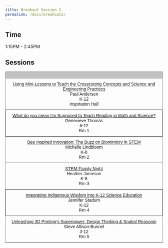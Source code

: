```yaml
---
title: Breakout Session 2
permalink: /docs/breakout2/
---
```


## Time

1:15PM - 2:45PM

## Sessions

<style type="text/css">
.tg  {border-collapse:collapse;border-spacing:0;}
.tg td{border-color:black;border-style:solid;border-width:1px;font-family:Arial, sans-serif;font-size:14px;
  overflow:hidden;padding:10px 5px;word-break:normal;}
.tg th{border-color:black;border-style:solid;border-width:1px;font-family:Arial, sans-serif;font-size:14px;
  font-weight:normal;overflow:hidden;padding:10px 5px;word-break:normal;}
.tg .tg-34fe{background-color:#c0c0c0;border-color:inherit;text-align:center;vertical-align:top}
.tg .tg-zlqz{background-color:#c0c0c0;border-color:inherit;font-weight:bold;text-align:center;vertical-align:top}
.tg .tg-baqh{text-align:center;vertical-align:top}
.tg .tg-c3ow{border-color:inherit;text-align:center;vertical-align:top}
.tg .tg-kftd{background-color:#efefef;text-align:left;vertical-align:top}
</style>
<table class="tg">
<thead>
  <tr>
    <th class="tg-34fe" colspan="2"><span style="font-weight:bold"></span></th>
  </tr>
</thead>
<tbody>
  <tr>
    <td class="tg-c3ow"><a href="https://jake-chipps.github.io/SSI24/docs/b3p1/">Using Mini-Lessons to Teach the Crosscutting Concepts and Science and Engineering Practices</a><br>Paul Andersen <br>K-12<br>Inspiration Hall</td>
  </tr>
  <tr>  
    <td class="tg-baqh"><a href="https://jake-chipps.github.io/SSI24/docs/b3p2/">What do you mean I’m Supposed to Teach Reading in Math and Science?</a><br>Genevieve Thomas<br>6-12<br>Rm 1</td>
  </tr>
  <tr>
    <td class="tg-c3ow" colspan="2"><a href="https://jake-chipps.github.io/SSI24/docs/b3p3/">Bee Inspired Innovation: The Buzz on Biomimicry in STEM</a><br>Michelle Lindbloom<br>K-8<br>Rm 2<br></td>
  </tr>
  <tr>
    <td class="tg-c3ow"><a href="https://jake-chipps.github.io/SSI24/docs/b3p4/">STEM Family Night</a><br>Heather Jameson<br>K-8<br>Rm 3<br></td>
  </tr>
  <tr>
    <td class="tg-baqh"><a href="https://jake-chipps.github.io/SSI24/docs/b3p5/">Integrating Indigenous Wisdom into K-12 Science Education</a><br>Jennifer Stadum<br>K-12<br>Rm 4</td>
  </tr>
  <tr>
    <td class="tg-c3ow" colspan="2"><a href="https://jake-chipps.github.io/SSI24/docs/b3p6/">Unleashing 3D Printing’s Superpower: Design Thinking & Spatial Reasonin</a><br>Steve Allison-Bunnel<br>3-12<br>Rm 5<br></td>
  </tr>
</tbody>
</table>